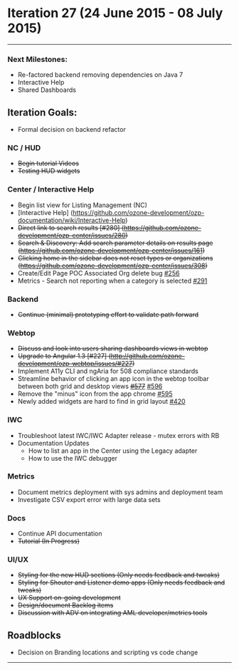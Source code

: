 # Iteration 27 (24 June 2015 - 08 July 2015)

*** 
### Next Milestones:
* Re-factored backend removing dependencies on Java 7
* Interactive Help
* Shared Dashboards


## Iteration Goals:
* Formal decision on backend refactor

### NC / HUD
* ~~Begin tutorial Videos~~
* ~~Testing HUD widgets~~ 

### Center / Interactive Help
* Begin list view for Listing Management (NC) 
* [Interactive Help] (https://github.com/ozone-development/ozp-documentation/wiki/Interactive-Help)
* ~~Direct link to search results [#280] (https://github.com/ozone-development/ozp-center/issues/280)~~
* ~~Search & Discovery: Add search parameter details on results page (https://github.com/ozone-development/ozp-center/issues/161)~~
* ~~Clicking home in the sidebar does not reset types or organizations (https://github.com/ozone-development/ozp-center/issues/308)~~
* Create/Edit Page POC Associated Org delete bug [#256](https://github.com/ozone-development/ozp-center/issues/256)
* Metrics - Search not reporting when a category is selected [#291](https://github.com/ozone-development/ozp-center/issues/291)

### Backend
* ~~Continue (minimal) prototyping effort to validate path forward~~

### Webtop
* ~~Discuss and look into users sharing dashboards views in webtop~~
* ~~Upgrade to Angular 1.3 [#227] (http://github.com/ozone-development/ozp-webtop/issues/#227)~~
* Implement A11y CLI and ngAria for 508 compliance standards
* Streamline behavior of clicking an app icon in the webtop toolbar between both grid and desktop views ~~[#577](http://github.com/ozone-development/ozp-webtop/issues/#577)~~ [#596](http://github.com/ozone-development/ozp-webtop/issues/#596)
* Remove the "minus" icon from the app chrome [#595](http://github.com/ozone-development/ozp-webtop/issues/#595)
* Newly added widgets are hard to find in grid layout [#420](http://github.com/ozone-development/ozp-webtop/issues/420)
  

### IWC
* Troubleshoot latest IWC/IWC Adapter release - mutex errors with RB
* Documentation Updates
    * How to list an app in the Center using the Legacy adapter
    * How to use the IWC debugger


### Metrics
* Document metrics deployment with sys admins and deployment team
* Investigate CSV export error with large data sets

### Docs
* Continue API documentation
* ~~Tutorial (In Progress)~~

### UI/UX
* ~~Styling for the new HUD sections (Only needs feedback and tweaks)~~
* ~~Styling for Shouter and Listener demo apps (Only needs feedback and tweaks)~~
* ~~UX Support on-going development~~
* ~~Design/document Backlog items~~
* ~~Discussion with ADV on integrating AML developer/metrics tools~~

## Roadblocks
* Decision on Branding locations and scripting vs code change
***